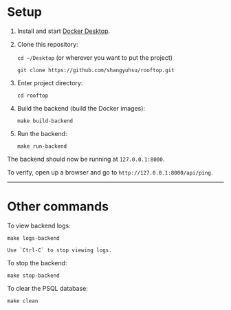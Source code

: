 # Setup

1. Install and start [Docker Desktop](https://www.docker.com/products/docker-desktop).
2. Clone this repository:

    `cd ~/Desktop` (or wherever you want to put the project)

    `git clone https://github.com/shangyuhsu/rooftop.git`

3. Enter project directory:

    `cd rooftop`

4. Build the backend (build the Docker images):

    `make build-backend`

5. Run the backend:

    `make run-backend`

The backend should now be running at `127.0.0.1:8000`.

To verify, open up a browser and go to `http://127.0.0.1:8000/api/ping`.

---

# Other commands

To view backend logs:

    make logs-backend

    Use `Ctrl-C` to stop viewing logs.

To stop the backend:

    make stop-backend

To clear the PSQL database:

    make clean
